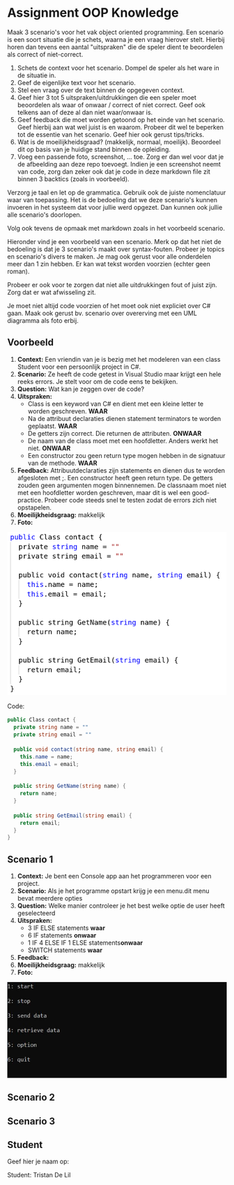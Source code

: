 # Assignment OOP Knowledge

Maak 3 scenario's voor het vak object oriented programming. Een scenario is een soort situatie die je schets, waarna je een vraag hierover stelt. Hierbij horen dan tevens een aantal "uitspraken" die de speler dient te beoordelen als correct of niet-correct.

1. Schets de context voor het scenario. Dompel de speler als het ware in de situatie in.
2. Geef de eigenlijke text voor het scenario.
3. Stel een vraag over de text binnen de opgegeven context.
4. Geef hier 3 tot 5 uitspraken/uitdrukkingen die een speler moet beoordelen als waar of onwaar / correct of niet correct. Geef ook telkens aan of deze al dan niet waar/onwaar is.
5. Geef feedback die moet worden getoond op het einde van het scenario. Geef hierbij aan wat wel juist is en waarom. Probeer dit wel te beperken tot de essentie van het scenario. Geef hier ook gerust tips/tricks.
6. Wat is de moeilijkheidsgraad? (makkelijk, normaal, moeilijk). Beoordeel dit op basis van je huidige stand binnen de opleiding.
7. Voeg een passende foto, screenshot, ... toe. Zorg er dan wel voor dat je de afbeelding aan deze repo toevoegt. Indien je een screenshot neemt van code, zorg dan zeker ook dat je code in deze markdown file zit binnen 3 backtics (zoals in voorbeeld).

Verzorg je taal en let op de grammatica. Gebruik ook de juiste nomenclatuur waar van toepassing. Het is de bedoeling dat we deze scenario's kunnen invoeren in het systeem dat voor jullie werd opgezet. Dan kunnen ook jullie alle scenario's doorlopen.

Volg ook tevens de opmaak met markdown zoals in het voorbeeld scenario.

Hieronder vind je een voorbeeld van een scenario. Merk op dat het niet de bedoeling is dat je 3 scenario's maakt over syntax-fouten. Probeer je topics en scenario's divers te maken. Je mag ook gerust voor alle onderdelen meer dan 1 zin hebben. Er kan wat tekst worden voorzien (echter geen roman).

Probeer er ook voor te zorgen dat niet alle uitdrukkingen fout of juist zijn. Zorg dat er wat afwisseling zit.

Je moet niet altijd code voorzien of het moet ook niet expliciet over C# gaan. Maak ook gerust bv. scenario over overerving met een UML diagramma als foto erbij.

## Voorbeeld

1. **Context:** Een vriendin van je is bezig met het modeleren van een class Student voor een persoonlijk project in C#.
2. **Scenario:** Ze heeft de code getest in Visual Studio maar krijgt een hele reeks errors. Je stelt voor om de code eens te bekijken.
3. **Question:** Wat kan je zeggen over de code?
4. **Uitspraken:**
   * Class is een keyword van C# en dient met een kleine letter te worden geschreven. **WAAR**
   * Na de attribuut declaraties dienen statement terminators te worden geplaatst. **WAAR**
   * De getters zijn correct. Die returnen de attributen. **ONWAAR**
   * De naam van de class moet met een hoofdletter. Anders werkt het niet. **ONWAAR**
   * Een constructor zou geen return type mogen hebben in de signatuur van de methode. **WAAR**
5. **Feedback:** Attribuutdeclaraties zijn statements en dienen dus te worden afgesloten met ;. Een constructor heeft geen return type. De getters zouden geen argumenten mogen binnennemen. De classnaam moet niet met een hoofdletter worden geschreven, maar dit is wel een good-practice. Probeer code steeds snel te testen zodat de errors zich niet opstapelen.
6. **Moeilijkheidsgraag:** makkelijk
7. **Foto:**

![Foto van Voorbeeld](./img/voorbeeld.png)

Code:

```csharp
public Class contact {
  private string name = ""
  private string email = ""

  public void contact(string name, string email) {
    this.name = name;
    this.email = email;
  }

  public string GetName(string name) {
    return name;
  }

  public string GetEmail(string email) {
    return email;
  }
}
```

## Scenario 1

1. **Context:** Je bent een Console app aan het programmeren voor een project.
2. **Scenario:** Als je het programme opstart krijg je een menu.dit menu bevat meerdere opties
3. **Question:** Welke manier controleer je het best welke optie de user heeft geselecteerd
4. **Uitspraken:**
   * 3 IF ELSE statements **waar**
   * 6 IF statements **onwaar**
   * 1 IF 4 ELSE IF 1 ELSE statements**onwaar**
   * SWITCH statements **waar**
5. **Feedback:**
6. **Moeilijkheidsgraag:** makkelijk
7. **Foto:**

![Foto van Voorbeeld](./img/ex1.JPG)

## Scenario 2

## Scenario 3

## Student

Geef hier je naam op:

Student: Tristan De Lil
